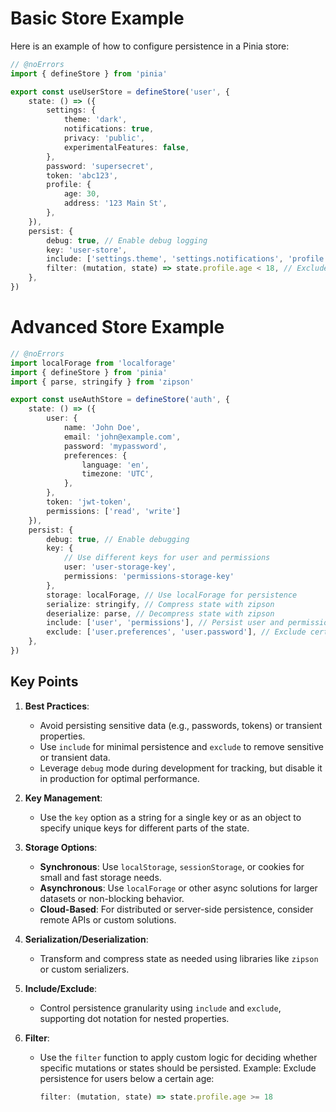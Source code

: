 # Basic Store Example

Here is an example of how to configure persistence in a Pinia store:

```ts twoslash
// @noErrors
import { defineStore } from 'pinia'

export const useUserStore = defineStore('user', {
	state: () => ({
		settings: {
			theme: 'dark',
			notifications: true,
			privacy: 'public',
			experimentalFeatures: false,
		},
		password: 'supersecret',
		token: 'abc123',
		profile: {
			age: 30,
			address: '123 Main St',
		},
	}),
	persist: {
		debug: true, // Enable debug logging
		key: 'user-store',
		include: ['settings.theme', 'settings.notifications', 'profile.age'], // Persist theme, notifications, and age
		filter: (mutation, state) => state.profile.age < 18, // Exclude persisting if age is less than 18
	},
})
```

# Advanced Store Example

```ts twoslash
// @noErrors
import localForage from 'localforage'
import { defineStore } from 'pinia'
import { parse, stringify } from 'zipson'

export const useAuthStore = defineStore('auth', {
	state: () => ({
		user: {
			name: 'John Doe',
			email: 'john@example.com',
			password: 'mypassword',
			preferences: {
				language: 'en',
				timezone: 'UTC',
			},
		},
		token: 'jwt-token',
		permissions: ['read', 'write']
	}),
	persist: {
		debug: true, // Enable debugging
		key: {
			// Use different keys for user and permissions
			user: 'user-storage-key',
			permissions: 'permissions-storage-key'
		},
		storage: localForage, // Use localForage for persistence
		serialize: stringify, // Compress state with zipson
		deserialize: parse, // Decompress state with zipson
		include: ['user', 'permissions'], // Persist user and permissions
		exclude: ['user.preferences', 'user.password'], // Exclude certain properties
	},
})
```

## Key Points

1. **Best Practices**:
    - Avoid persisting sensitive data (e.g., passwords, tokens) or transient properties.
    - Use `include` for minimal persistence and `exclude` to remove sensitive or transient data.
    - Leverage `debug` mode during development for tracking, but disable it in production for optimal performance.

2. **Key Management**:
    - Use the `key` option as a string for a single key or as an object to specify unique keys for different parts of the state.

3. **Storage Options**:
    - **Synchronous**: Use `localStorage`, `sessionStorage`, or cookies for small and fast storage needs.
    - **Asynchronous**: Use `localForage` or other async solutions for larger datasets or non-blocking behavior.
    - **Cloud-Based**: For distributed or server-side persistence, consider remote APIs or custom solutions.

4. **Serialization/Deserialization**:
    - Transform and compress state as needed using libraries like `zipson` or custom serializers.

5. **Include/Exclude**:
    - Control persistence granularity using `include` and `exclude`, supporting dot notation for nested properties.

6. **Filter**:
   - Use the `filter` function to apply custom logic for deciding whether specific mutations or states should be persisted.
     Example: Exclude persistence for users below a certain age:
     ```ts
     filter: (mutation, state) => state.profile.age >= 18
     ```
